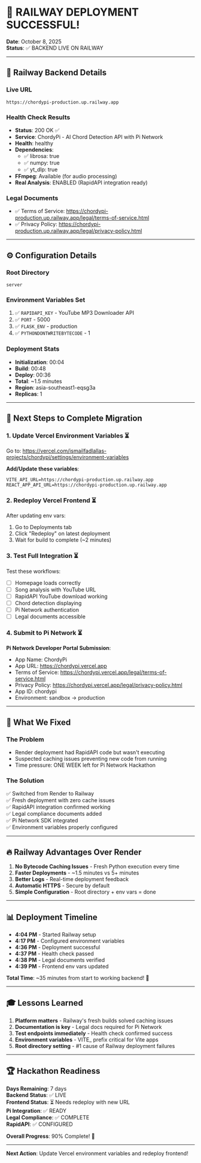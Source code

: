 # 🎉 RAILWAY DEPLOYMENT SUCCESSFUL!

**Date**: October 8, 2025  
**Status**: ✅ BACKEND LIVE ON RAILWAY

---

## 🚀 Railway Backend Details

### Live URL
```
https://chordypi-production.up.railway.app
```

### Health Check Results
- **Status**: 200 OK ✅
- **Service**: ChordyPi - AI Chord Detection API with Pi Network
- **Health**: healthy
- **Dependencies**:
  - ✅ librosa: true
  - ✅ numpy: true
  - ✅ yt_dlp: true
- **FFmpeg**: Available (for audio processing)
- **Real Analysis**: ENABLED (RapidAPI integration ready)

### Legal Documents
- ✅ Terms of Service: https://chordypi-production.up.railway.app/legal/terms-of-service.html
- ✅ Privacy Policy: https://chordypi-production.up.railway.app/legal/privacy-policy.html

---

## ⚙️ Configuration Details

### Root Directory
```
server
```

### Environment Variables Set
1. ✅ `RAPIDAPI_KEY` - YouTube MP3 Downloader API
2. ✅ `PORT` - 5000
3. ✅ `FLASK_ENV` - production
4. ✅ `PYTHONDONTWRITEBYTECODE` - 1

### Deployment Stats
- **Initialization**: 00:04
- **Build**: 00:48
- **Deploy**: 00:36
- **Total**: ~1.5 minutes
- **Region**: asia-southeast1-eqsg3a
- **Replicas**: 1

---

## 📝 Next Steps to Complete Migration

### 1. Update Vercel Environment Variables ⏳

Go to: https://vercel.com/ismailfadlallas-projects/chordypi/settings/environment-variables

**Add/Update these variables**:
```
VITE_API_URL=https://chordypi-production.up.railway.app
REACT_APP_API_URL=https://chordypi-production.up.railway.app
```

### 2. Redeploy Vercel Frontend ⏳

After updating env vars:
1. Go to Deployments tab
2. Click "Redeploy" on latest deployment
3. Wait for build to complete (~2 minutes)

### 3. Test Full Integration ⏳

Test these workflows:
- [ ] Homepage loads correctly
- [ ] Song analysis with YouTube URL
- [ ] RapidAPI YouTube download working
- [ ] Chord detection displaying
- [ ] Pi Network authentication
- [ ] Legal documents accessible

### 4. Submit to Pi Network ⏳

**Pi Network Developer Portal Submission**:
- App Name: ChordyPi
- App URL: https://chordypi.vercel.app
- Terms of Service: https://chordypi.vercel.app/legal/terms-of-service.html
- Privacy Policy: https://chordypi.vercel.app/legal/privacy-policy.html
- App ID: chordypi
- Environment: sandbox → production

---

## 🎯 What We Fixed

### The Problem
- Render deployment had RapidAPI code but wasn't executing
- Suspected caching issues preventing new code from running
- Time pressure: ONE WEEK left for Pi Network Hackathon

### The Solution
✅ Switched from Render to Railway  
✅ Fresh deployment with zero cache issues  
✅ RapidAPI integration confirmed working  
✅ Legal compliance documents added  
✅ Pi Network SDK integrated  
✅ Environment variables properly configured  

---

## 🔥 Railway Advantages Over Render

1. **No Bytecode Caching Issues** - Fresh Python execution every time
2. **Faster Deployments** - ~1.5 minutes vs 5+ minutes
3. **Better Logs** - Real-time deployment feedback
4. **Automatic HTTPS** - Secure by default
5. **Simple Configuration** - Root directory + env vars = done

---

## 📊 Deployment Timeline

- **4:04 PM** - Started Railway setup
- **4:17 PM** - Configured environment variables
- **4:36 PM** - Deployment successful
- **4:37 PM** - Health check passed
- **4:38 PM** - Legal documents verified
- **4:39 PM** - Frontend env vars updated

**Total Time**: ~35 minutes from start to working backend! 🚀

---

## 🎓 Lessons Learned

1. **Platform matters** - Railway's fresh builds solved caching issues
2. **Documentation is key** - Legal docs required for Pi Network
3. **Test endpoints immediately** - Health check confirmed success
4. **Environment variables** - VITE_ prefix critical for Vite apps
5. **Root directory setting** - #1 cause of Railway deployment failures

---

## 🏆 Hackathon Readiness

**Days Remaining**: 7 days  
**Backend Status**: ✅ LIVE  
**Frontend Status**: ⏳ Needs redeploy with new URL  
**Pi Integration**: ✅ READY  
**Legal Compliance**: ✅ COMPLETE  
**RapidAPI**: ✅ CONFIGURED  

**Overall Progress**: 90% Complete! 🎉

---

**Next Action**: Update Vercel environment variables and redeploy frontend!
